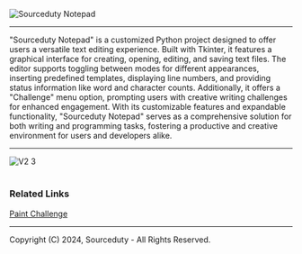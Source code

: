 ![Sourceduty Notepad](https://github.com/sourceduty/Notepad/assets/123030236/764a8833-0658-43f0-90eb-cb786f433644)

***

"Sourceduty Notepad" is a customized Python project designed to offer users a versatile text editing experience. Built with Tkinter, it features a graphical interface for creating, opening, editing, and saving text files. The editor supports toggling between modes for different appearances, inserting predefined templates, displaying line numbers, and providing status information like word and character counts. Additionally, it offers a "Challenge" menu option, prompting users with creative writing challenges for enhanced engagement. With its customizable features and expandable functionality, "Sourceduty Notepad" serves as a comprehensive solution for both writing and programming tasks, fostering a productive and creative environment for users and developers alike.

***

![V2 3](https://github.com/sourceduty/Notepad/assets/123030236/6e6d51e7-9f1b-467a-bd8c-6edce2c808b8)

#
### Related Links

[Paint Challenge](https://github.com/sourceduty/Paint_Challenge)

***
Copyright (C) 2024, Sourceduty - All Rights Reserved.
